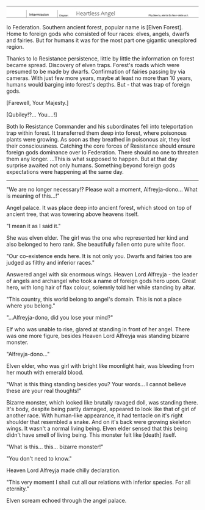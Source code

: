 ![Cover](./midashi04.jpg)

Io Federation.
Southern ancient forest, popular name is [Elven Forest].
Home to foreign gods who consisted of four races: elves, angels, dwarfs and fairies.
But for humans it was for the most part one gigantic unexplored region.

Thanks to Io Resistance persistence, little by little the information on forest became spread.
Discovery of elven traps.
Forest's roads which were presumed to be made by dwarfs.
Confirmation of fairies passing by via cameras.
With just few more years, maybe at least no more than 10 years, humans would barging into forest's depths.
But - that was trap of foreign gods.

[Farewell, Your Majesty.]

[Qubiley!?... You....!]

Both Io Resistance Commander and his subordinates fell into teleportation trap within forest.
It transferred them deep into forest, where poisonous plants were growing.
As soon as they breathed in poisonous air, they lost their consciousness.
Catching the core forces of Resistance should ensure foreign gods dominance over Io Federation.
There should no one to threaten them any longer.
...This is what supposed to happen.
But at that day surprise awaited not only humans.
Something beyond foreign gods expectations were happening at the same day.

-------------------------------------------------------------------------------

"<span title="Elves">We</span> are no longer necessary!? Please wait a moment, Alfreyja-dono... What is meaning of this...!"

Angel palace.
It was place deep into ancient forest, which stood on top of ancient tree, that was towering above heavens itself.

"I mean it as I said it."

She was elven elder.
The girl was the one who represented her kind and also belonged to hero rank.
She beautifully fallen onto pure white floor.

"Our co-existence ends here.
It is not only <span title="Elves">you</span>.
Dwarfs and fairies too are judged as filthy and inferior races."

Answered angel with six enormous wings.
Heaven Lord Alfreyja - the leader of angels and archangel who took a name of foreign gods hero upon.
Great hero, with long hair of flax colour, solemnly told her while standing by altar.

"This country, this world belong to angel's domain.
This is not a place where you belong."

"...Alfreyja-dono, did you lose your mind?"

Elf who was unable to rise, glared at standing in front of her angel.
There was one more figure, besides Heaven Lord Alfreyja was standing bizarre monster.

"Alfreyja-dono..."

Elven elder, who was girl with bright like moonlight hair, was bleeding from her mouth with emerald blood.

"What is this thing standing besides you?
Your words... I cannot believe these are your real thoughts!"

Bizarre monster, which looked like brutally ravaged doll, was standing there.
It's body, despite being partly damaged, appeared to look like that of girl of another race.
With human-like appearance, it had tentacle on it's right shoulder that resembled a snake.
And on it's back were growing skeleton wings.
It wasn't a normal living being.
Elven elder sensed that this being didn't have smell of living being.
This monster felt like [death] itself.

"What is this... this... bizarre monster!"

"You don't need to know."

Heaven Lord Alfreyja made chilly declaration.

"This very moment I shall cut all our relations with inferior species.
For all eternity."

Elven scream echoed through the angel palace.
